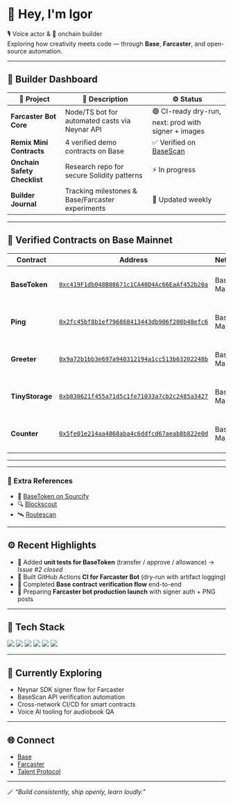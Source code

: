 # 👋 Hey, I'm Igor  

🎙️ Voice actor & 🧱 onchain builder  
Exploring how creativity meets code — through **Base**, **Farcaster**, and open-source automation.

---

## 🚀 Builder Dashboard

| 🔧 Project | 🧩 Description | ⚙️ Status |
|-------------|----------------|------------|
| **Farcaster Bot Core** | Node/TS bot for automated casts via Neynar API | 🟢 CI-ready dry-run, next: prod with signer + images |
| **Remix Mini Contracts** | 4 verified demo contracts on Base | ✅ Verified on [BaseScan](https://basescan.org/address/0x5fe01e214aa4868aba4c6ddfcd67aeab8b822e0d#code) |
| **Onchain Safety Checklist** | Research repo for secure Solidity patterns | ⚡ In progress |
| **Builder Journal** | Tracking milestones & Base/Farcaster experiments | 🪩 Updated weekly |

---

## 🧩 Verified Contracts on Base Mainnet

| Contract | Address | Network | Badges |
|-----------|----------|----------|---------|
| **BaseToken** | [`0xc419F1db048B08671c1CA40D4Ac66EaAf452b20a`](https://basescan.org/address/0xc419F1db048B08671c1CA40D4Ac66EaAf452b20a#code) | Base Mainnet | ![mainnet][badge-base-mainnet] ![sol][badge-sol-0824] ![mit][badge-license-mit] |
| **Ping** | [`0x2fc45bf8b1ef796868413443db906f200b48efc6`](https://basescan.org/address/0x2fc45bf8b1ef796868413443db906f200b48efc6#code) | Base Mainnet | ![mainnet][badge-base-mainnet] ![sol][badge-sol-0824] ![mit][badge-license-mit] |
| **Greeter** | [`0x9a72b1bb3e697a940312194a1cc513b63202248b`](https://basescan.org/address/0x9a72b1bb3e697a940312194a1cc513b63202248b#code) | Base Mainnet | ![mainnet][badge-base-mainnet] ![sol][badge-sol-0824] ![mit][badge-license-mit] |
| **TinyStorage** | [`0xb830621f455a71d5c1fe71033a7cb2c2485a3427`](https://basescan.org/address/0xb830621f455a71d5c1fe71033a7cb2c2485a3427#code) | Base Mainnet | ![mainnet][badge-base-mainnet] ![sol][badge-sol-0824] ![mit][badge-license-mit] |
| **Counter** | [`0x5fe01e214aa4868aba4c6ddfcd67aeab8b822e0d`](https://basescan.org/address/0x5fe01e214aa4868aba4c6ddfcd67aeab8b822e0d#code) | Base Mainnet | ![mainnet][badge-base-mainnet] ![sol][badge-sol-0824] ![mit][badge-license-mit] |

---

<!-- Badge definitions -->
[badge-base-mainnet]: https://img.shields.io/badge/Verified-Base%20Mainnet-0052FF?logo=coinbase&logoColor=white
[badge-sol-0824]:     https://img.shields.io/badge/Solidity-0.8.24-363636?logo=solidity&logoColor=white
[badge-license-mit]:  https://img.shields.io/badge/License-MIT-brightgreen

---
 
### 🔗 Extra References
- 🧾 [BaseToken on Sourcify](https://repo.sourcify.dev/8453/0xc419F1db048B08671c1CA40D4Ac66EaAf452b20a/)  
- 🔍 [Blockscout](https://base.blockscout.com/address/0xc419F1db048B08671c1CA40D4Ac66EaAf452b20a)  
- 🛰 [Routescan](https://routescan.io/address/0xc419F1db048B08671c1CA40D4Ac66EaAf452b20a/contract/8453/code)



---

## ⚙️ Recent Highlights
- 🧪 Added **unit tests for BaseToken** (transfer / approve / allowance) → *Issue #2 closed*  
- 🔁 Built GitHub Actions **CI for Farcaster Bot** (dry-run with artifact logging)  
- 🧱 Completed **Base contract verification flow** end-to-end  
- 🪩 Preparing **Farcaster bot production launch** with signer auth + PNG posts  

---

## 🧠 Tech Stack
<p align="left">
  <img src="https://img.shields.io/badge/Solidity-363636?logo=solidity&logoColor=white" />
  <img src="https://img.shields.io/badge/TypeScript-3178C6?logo=typescript&logoColor=white" />
  <img src="https://img.shields.io/badge/Base-0052FF?logo=coinbase&logoColor=white" />
  <img src="https://img.shields.io/badge/Farcaster-8E44AD?logo=farcaster&logoColor=white" />
  <img src="https://img.shields.io/badge/Node.js-68A063?logo=node.js&logoColor=white" />
  <img src="https://img.shields.io/badge/GitHub%20Actions-2088FF?logo=githubactions&logoColor=white" />
</p>

---

## 💬 Currently Exploring
- Neynar SDK signer flow for Farcaster  
- BaseScan API verification automation  
- Cross-network CI/CD for smart contracts  
- Voice AI tooling for audiobook QA  

---

## 🌐 Connect
- [Base](https://base.org/)  
- [Farcaster](https://warpcast.com/)  
- [Talent Protocol](https://app.talentprotocol.com/)  

---

🪄 *“Build consistently, ship openly, learn loudly.”*
